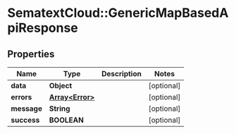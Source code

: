 # SematextCloud::GenericMapBasedApiResponse

## Properties

| Name        | Type                               | Description | Notes      |
| ----------- | ---------------------------------- | ----------- | ---------- |
| **data**    | **Object**                         |             | [optional] |
| **errors**  | [**Array&lt;Error&gt;**](Error.md) |             | [optional] |
| **message** | **String**                         |             | [optional] |
| **success** | **BOOLEAN**                        |             | [optional] |
